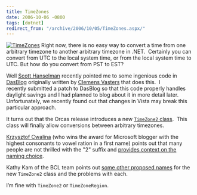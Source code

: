 ```yaml
---
title: TimeZones
date: 2006-10-06 -0800
tags: [dotnet]
redirect_from: "/archive/2006/10/05/TimeZones.aspx/"
---
```


[![TimeZones](https://haacked.com/images/haacked_com/WindowsLiveWriter/TimeZones_105BD/timezone_thumb.jpg)](https://haacked.com/images/haacked_com/WindowsLiveWriter/TimeZones_105BD/timezone2.jpg)
Right now, there is no easy way to convert a time from one arbitrary
timezone to another arbitrary timezone in .NET.  Certainly you can
convert from UTC to the local system time, or from the local system time
to UTC. But how do you convert from PST to EST?

Well [Scott Hanselman](http://www.hanselman.com/blog/ "Computer Zen")
recently pointed me to some ingenious code in
[DasBlog](http://dasblog.net/ "DasBlog") originally written by [Clemens
Vasters](http://staff.newtelligence.net/clemensv/ "Clemens Vasters' blog") that
does this.  I recently submitted a patch to DasBlog so that this code
properly handles daylight savings and I had planned to blog about it in
more detail later.  Unfortunately, we recently found out that changes in
Vista may break this particular approach.

It turns out that the Orcas release introduces a new [`TimeZone2`
class](http://blogs.msdn.com/bclteam/archive/2006/10/03/System.TimeZone2-Starter-Guide-_5B00_Kathy-Kam_5D00_.aspx "TimeZone2 Starter Guide"). 
This class will finally allow conversions between arbitrary timezones.

[Krzysztof
Cwalina](http://blogs.msdn.com/kcwalina/ "Krzysztof Cwalina's Blog")
(who wins the award for Microsoft blogger with the highest consonants to
vowel ration in a first name) points out that many people are not
thrilled with the "2" suffix and [provides context on the naming
choice](http://blogs.msdn.com/kcwalina/archive/2006/10/06/TimeZone2Naming.aspx "Naming TimeZone2"). 

Kathy Kam of the BCL team points out [some other proposed
names](http://blogs.msdn.com/kathykam/archive/2006/10/06/Naming-Guideline-Discussion.aspx "Naming Guideline")
for the new `TimeZone2` class and the problems with each.

I’m fine with `TimeZone2` or `TimeZoneRegion`.

 

